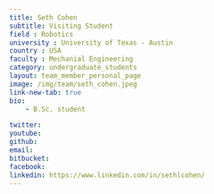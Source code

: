 ```yaml
---
title: Seth Cohen
subtitle: Visiting Student
field : Robotics
university : University of Texas - Austin
country : USA
faculty : Mechanial Engineering
category: undergraduate_students
layout: team_member_personal_page
image: /img/team/seth_cohen.jpeg
link-new-tab: true
bio:
    - B.Sc. student 

twitter: 
youtube: 
github: 
email: 
bitbucket: 
facebook: 
linkedin: https://www.linkedin.com/in/sethlcohen/
---
```


<!-- ## ANPL Publications:

{% bibliography -q @*[author ~= \bLevy-Or\b] --group_by none --order descending %}
 -->
